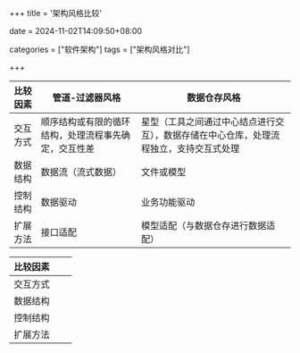 +++
title = '架构风格比较'

date = 2024-11-02T14:09:50+08:00

categories = ["软件架构"]
tags = ["架构风格对比"]

+++





| 比较因素 | 管道-过滤器风格                                      | 数据仓存风格                                                 |
| -------- | ---------------------------------------------------- | ------------------------------------------------------------ |
| 交互方式 | 顺序结构或有限的循环结构，处理流程事先确定，交互性差 | 星型（工具之间通过中心结点进行交互），数据存储在中心仓库，处理流程独立，支持交互式处理 |
| 数据结构 | 数据流（流式数据）                                   | 文件或模型                                                   |
| 控制结构 | 数据驱动                                             | 业务功能驱动                                                 |
| 扩展方法 | 接口适配                                             | 模型适配（与数据仓存进行数据适配）                           |





| 比较因素 |      |      |
| -------- | ---- | ---- |
| 交互方式 |      |      |
| 数据结构 |      |      |
| 控制结构 |      |      |
| 扩展方法 |      |      |
